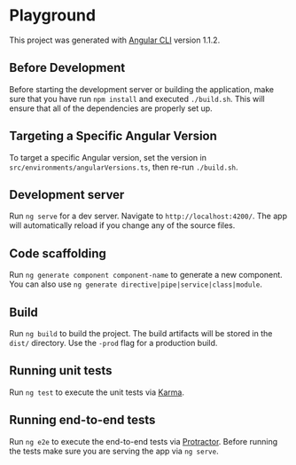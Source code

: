 # Playground

This project was generated with [Angular CLI](https://github.com/angular/angular-cli) version 1.1.2.

## Before Development

Before starting the development server or building the application, make sure that you have run `npm install` and executed `./build.sh`. This will ensure that all of the dependencies are properly set up.

## Targeting a Specific Angular Version

To target a specific Angular version, set the version in `src/environments/angularVersions.ts`, then re-run `./build.sh`.

## Development server

Run `ng serve` for a dev server. Navigate to `http://localhost:4200/`. The app will automatically reload if you change any of the source files.

## Code scaffolding

Run `ng generate component component-name` to generate a new component. You can also use `ng generate directive|pipe|service|class|module`.

## Build

Run `ng build` to build the project. The build artifacts will be stored in the `dist/` directory. Use the `-prod` flag for a production build.

## Running unit tests

Run `ng test` to execute the unit tests via [Karma](https://karma-runner.github.io).

## Running end-to-end tests

Run `ng e2e` to execute the end-to-end tests via [Protractor](http://www.protractortest.org/).
Before running the tests make sure you are serving the app via `ng serve`.
